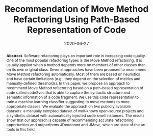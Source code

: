 ---
title: "Recommendation of Move Method Refactoring Using Path-Based Representation of Code"
authors: '<i>Zarina Kurbatova, Ivan Veselov, Yaroslav Golubev, and Timofey Bryksin</i>'
collection: publications
permalink: /publication/2020-06-27-recommending-move-methods
date: 2020-06-27
venue: "proceedings of <b>IWoR'20</b>"
paperurl: 'https://doi.org/10.1145/3387940.3392191'
pdf: 'https://arxiv.org/abs/2002.06392'
counter_id: 'C12'
level: 'Workshop'
abstract: '<p><b>Abstract</b>. Software refactoring plays an important role in increasing code quality. One of the most popular refactoring types is the Move Method refactoring. It is usually applied when a method depends more on members of other classes than on its own original class. Several approaches have been proposed to recommend Move Method refactoring automatically. Most of them are based on heuristics and have certain limitations (e.g., they depend on the selection of metrics and manually-defined thresholds). In this paper, we propose an approach to recommend Move Method refactoring based on a path-based representation of code called code2vec that is able to capture the syntactic structure and semantic information of a code fragment. We use this code representation to train a machine learning classifier suggesting to move methods to more appropriate classes. We evaluate the approach on two publicly available datasets: a manually compiled dataset of well-known open-source projects and a synthetic dataset with automatically injected code smell instances. The results show that our approach is capable of recommending accurate refactoring opportunities and outperforms JDeodorant and JMove, which are state of the art tools in this field.</p>'
---